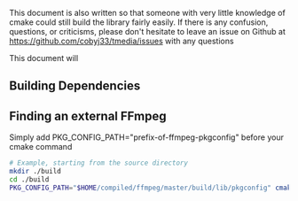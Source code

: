 This document is also written so that someone with very little knowledge of
cmake could still build the library fairly easily. If there is any confusion, 
questions, or criticisms, please don't hesitate to leave an issue on Github at
https://github.com/cobyj33/tmedia/issues with any questions


This document will

## 


## Building Dependencies


## Finding an external FFmpeg

Simply add PKG_CONFIG_PATH="prefix-of-ffmpeg-pkgconfig" before your cmake command

```bash
# Example, starting from the source directory
mkdir ./build
cd ./build
PKG_CONFIG_PATH="$HOME/compiled/ffmpeg/master/build/lib/pkgconfig" cmake ..
```
